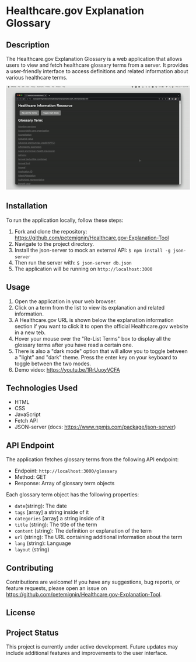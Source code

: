 # Healthcare.gov Explanation Glossary

## Description

The Healthcare.gov Explanation Glossary is a web application that allows users to view and fetch healthcare glossary terms from a server. It provides a user-friendly interface to access definitions and related information about various healthcare terms.

![](Healthcare_glossary_tool.gif)

## Installation

To run the application locally, follow these steps:

1. Fork and clone the repository: https://github.com/petemignin/Healthcare.gov-Explanation-Tool
2. Navigate to the project directory.
3. Install the json-server to mock an external API: `$ npm install -g json-server`
4. Then run the server with: `$ json-server db.json`
5. The application will be running on `http://localhost:3000`



## Usage

1. Open the application in your web browser.
2. Click on a term from the list to view its explanation and related information.
3. A Healthcare.gov URL is shown below the explanation information section if you want to click it to open the official Healthcare.gov website in a new teb.
4. Hover your mouse over the  "Re-List Terms" box to display all the glossary terms after you have read a certain one.
5. There is also a "dark mode" option that will allow you to toggle between a "light" and "dark" theme.  Press the enter key on your keyboard to toggle between the two modes. 
6. Demo video: https://youtu.be/1RrUuoyVCFA

## Technologies Used

- HTML
- CSS
- JavaScript
- Fetch API
- JSON-server (docs: https://www.npmjs.com/package/json-server)

## API Endpoint

The application fetches glossary terms from the following API endpoint:

- Endpoint: `http://localhost:3000/glossary`
- Method: GET
- Response: Array of glossary term objects

Each glossary term object has the following properties:

- `date`(string): The date 
- `tags` [array] a string inside of it
- `categories` [array] a string inside of it
- `title` (string): The title of the term
- `content` (string): The definition or explanation of the term
- `url` (string): The URL containing additional information about the term
- `lang` (string): Language
- `layout` (string)


## Contributing

Contributions are welcome! If you have any suggestions, bug reports, or feature requests, please open an issue on https://github.com/petemignin/Healthcare.gov-Explanation-Tool.

## License



## Project Status

This project is currently under active development. Future updates may include additional features and improvements to the user interface.
